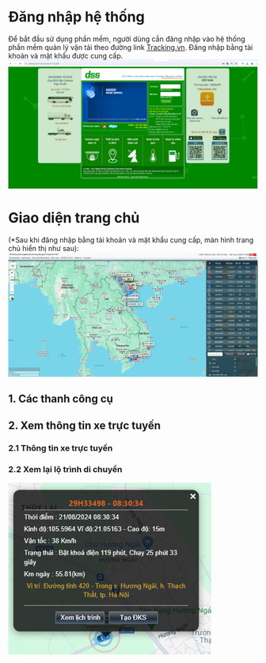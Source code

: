 # Đăng nhập hệ thống
Để bắt đầu sử dụng phần mềm, người dùng cần đăng nhập vào hệ thống phần mềm quản lý vận tải theo đường link [Tracking.vn](https://tracking.vn/). Đăng nhập bằng tài khoản và mật khẩu được cung cấp.
![test image](ManHinhDangNhap.png)
# Giao diện trang chủ
(*Sau khi đăng nhập bằng tài khoản và mật khẩu cung cấp, màn hình trang chủ hiển thị như sau):
![GiaoDienTrangChu](GiaoDienTrangChu.png)
## 1. Các thanh công cụ
## 2. Xem thông tin xe trực tuyến
### 2.1 Thông tin xe trực tuyến
### 2.2 Xem lại lộ trình di chuyển
![C:\Users\HLC_2021\Desktop\test file md\Thongtinxe.png](Thongtinxe.png)
